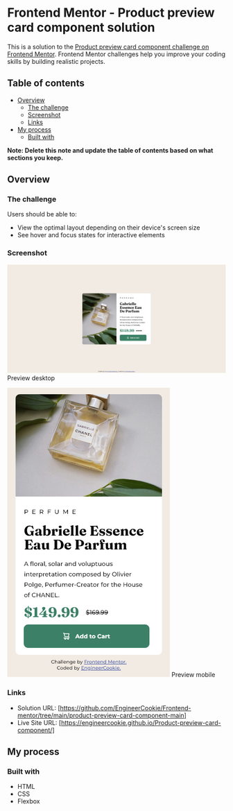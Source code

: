 # Frontend Mentor - Product preview card component solution

This is a solution to the [Product preview card component challenge on Frontend Mentor](https://www.frontendmentor.io/challenges/product-preview-card-component-GO7UmttRfa). Frontend Mentor challenges help you improve your coding skills by building realistic projects. 

## Table of contents

- [Overview](#overview)
  - [The challenge](#the-challenge)
  - [Screenshot](#screenshot)
  - [Links](#links)
- [My process](#my-process)
  - [Built with](#built-with)


**Note: Delete this note and update the table of contents based on what sections you keep.**

## Overview

### The challenge

Users should be able to:

- View the optimal layout depending on their device's screen size
- See hover and focus states for interactive elements

### Screenshot

![](finished/Finished%20desktop.png)
Preview desktop

![](finished/Finished%20mobile.png)
Preview mobile

### Links

- Solution URL: [https://github.com/EngineerCookie/Frontend-mentor/tree/main/product-preview-card-component-main]
- Live Site URL: [https://engineercookie.github.io/Product-preview-card-component/]

## My process

### Built with

- HTML
- CSS
- Flexbox
